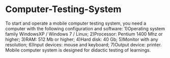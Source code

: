 # Computer-Testing-System

To start and operate a mobile computer testing system, you need a computer with the following configuration and software:
1)Operating system family WindowsXP / Windows 7 / Linux;
2)Processor: Pentium 1400 Mhz or higher;
3)RAM: 512 Mb or higher;
4)Hard disk: 40 Gb;
5)Monitor with any resolution;
6)Input devices: mouse and keyboard;
7)Output device: printer.
Mobile computer system is designed for didactic testing of learnings.
